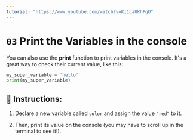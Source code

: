 ```yaml
---
tutorial: "https://www.youtube.com/watch?v=Ki1LaUKhPgU"
---
```


# `03` Print the Variables in the console

You can also use the **print** function to print variables in the console. It's a great way to check their current value, like this:

```py
my_super_variable = 'hello'
print(my_super_variable)
```

## 📝 Instructions:

1. Declare a new variable called `color` and assign the value `"red"` to it.

2. Then, print its value on the console (you may have to scroll up in the terminal to see it!).
